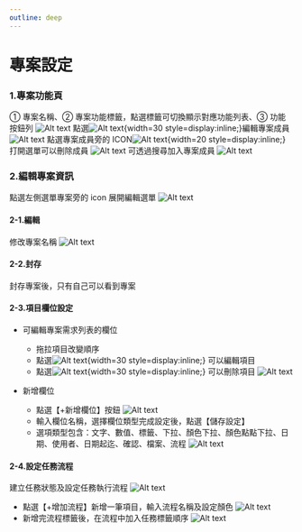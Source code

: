 ```yaml
---
outline: deep
---
```


# 專案設定

### 1.專案功能頁

① 專案名稱、② 專案功能標籤，點選標籤可切換顯示對應功能列表、③ 功能按鈕列
![Alt text](./public/set17.png)
點選![Alt text](./public/set18.jpg){width=30 style=display:inline;}編輯專案成員
![Alt text](./public/set19.png)
點選專案成員旁的 ICON![Alt text](./public/set21.jpg){width=20 style=display:inline;}打開選單可以刪除成員
![Alt text](./public/set20.png)
可透過搜尋加入專案成員
![Alt text](./public/project10.gif)

### 2.編輯專案資訊

點選左側選單專案旁的 icon 展開編輯選單
![Alt text](./public/set06.png)

#### 2-1.編輯

修改專案名稱
![Alt text](./public/set07.png)

#### 2-2.封存

封存專案後，只有自己可以看到專案

#### 2-3.項目欄位設定

- 可編輯專案需求列表的欄位

  - 拖拉項目改變順序
  - 點選![Alt text](./public/set12.jpg){width=30 style=display:inline;} 可以編輯項目
  - 點選![Alt text](./public/set13.jpg){width=30 style=display:inline;} 可以刪除項目
    ![Alt text](./public/set11.gif)

- 新增欄位
  - 點選【+新增欄位】按鈕
    ![Alt text](./public/set09.png)
  - 輸入欄位名稱，選擇欄位類型完成設定後，點選【儲存設定】
  - 選項類型包含：文字、數值、標籤、下拉、顏色下拉、顏色點點下拉、日期、使用者、日期起迄、確認、檔案、流程
    ![Alt text](./public/set10.gif)

#### 2-4.設定任務流程

建立任務狀態及設定任務執行流程
![Alt text](./public/set22.png)

- 點選【+增加流程】新增一筆項目，輸入流程名稱及設定顏色
  ![Alt text](./public/set23.gif)
- 新增完流程標籤後，在流程中加入任務標籤順序
  ![Alt text](./public/set24.gif)
